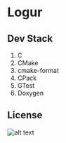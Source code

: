 # Logur

## Dev Stack
1. C
2. CMake
3. cmake-format
4. CPack
5. GTest
4. Doxygen

## License
![alt text](https://i.ibb.co/pxYJB07/gplv3-with-text-136x68.png)
